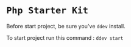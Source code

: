# `Php Starter Kit`

Before start project, be sure you've `ddev` install.

To start project run this command : `ddev start`

